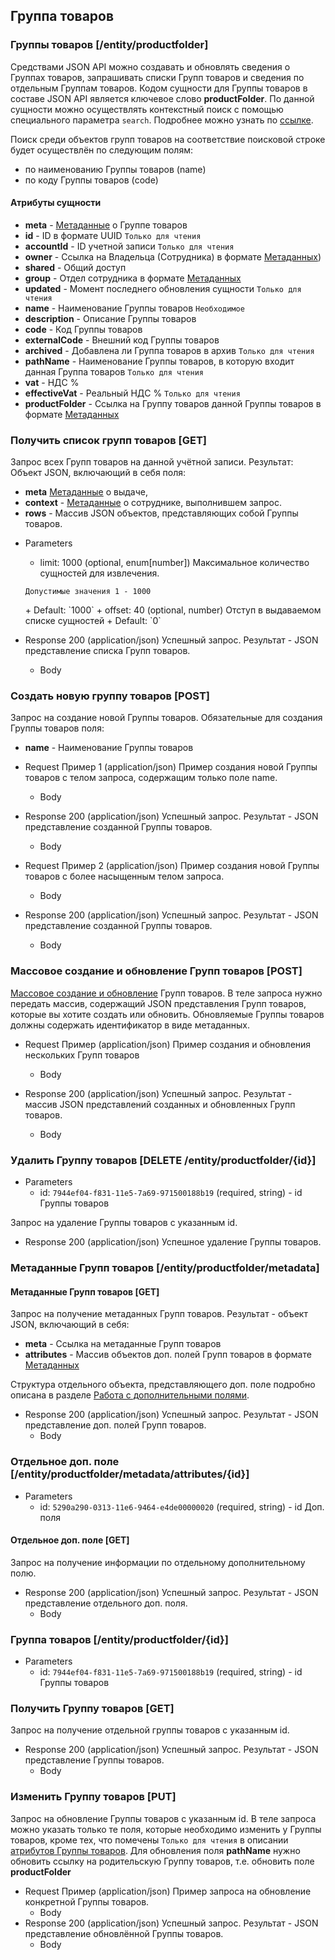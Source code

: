 ## Группа товаров
### Группы товаров [/entity/productfolder]
Средствами JSON API можно создавать и обновлять сведения о Группах товаров, запрашивать списки Групп товаров и сведения по отдельным Группам товаров. Кодом сущности для Группы товаров в составе JSON API является ключевое слово **productFolder**.
По данной сущности можно осуществлять контекстный поиск с помощью специального параметра `search`. Подробнее можно узнать по [ссылке](/api/remap/1.2/doc/index.html#header-контекстный-поиск).

Поиск среди объектов групп товаров на соответствие поисковой строке будет осуществлён по следующим полям:
+ по наименованию Группы товаров (name)
+ по коду Группы товаров (code)

#### Атрибуты сущности
+ **meta** - [Метаданные](/api/remap/1.2/doc/index.html#header-метаданные) о Группе товаров
+ **id** - ID в формате UUID `Только для чтения`
+ **accountId** - ID учетной записи `Только для чтения`
+ **owner** - Ссылка на Владельца (Сотрудника) в формате [Метаданных](/api/remap/1.2/doc/index.html#header-метаданные))
+ **shared** - Общий доступ
+ **group** - Отдел сотрудника в формате [Метаданных](/api/remap/1.2/doc/index.html#header-метаданные)
+ **updated** - Момент последнего обновления сущности `Только для чтения`
+ **name** - Наименование Группы товаров `Необходимое`
+ **description** - Описание Группы товаров
+ **code** - Код Группы товаров
+ **externalCode** - Внешний код Группы товаров
+ **archived** - Добавлена ли Группа товаров в архив `Только для чтения`
+ **pathName** - Наименование Группы товаров, в которую входит данная Группа товаров `Только для чтения`
+ **vat** - НДС %
+ **effectiveVat** - Реальный НДС % `Только для чтения`
+ **productFolder** - Ссылка на Группу товаров данной Группы товаров в формате [Метаданных](/api/remap/1.2/doc/index.html#header-метаданные)

### Получить список групп товаров [GET]
Запрос всех Групп товаров на данной учётной записи.
Результат: Объект JSON, включающий в себя поля:
- **meta** [Метаданные](/api/remap/1.2/doc/index.html#header-метаданные) о выдаче,
- **context** - [Метаданные](/api/remap/1.2/doc/index.html#header-метаданные) о сотруднике, выполнившем запрос.
- **rows** - Массив JSON объектов, представляющих собой Группы товаров.

+ Parameters
  + limit: 1000 (optional, enum[number])
  Максимальное количество сущностей для извлечения.
  <p>
    <code>Допустимые значения 1 - 1000</code>
  </p>
      + Default: `1000`
  + offset: 40 (optional, number)
    Отступ в выдаваемом списке сущностей
      + Default: `0`

+ Response 200 (application/json)
Успешный запрос. Результат - JSON представление списка Групп товаров.
  + Body
        <!-- include(body/productFolder/get_list.json) -->

### Создать новую группу товаров [POST]
Запрос на создание новой Группы товаров.
Обязательные для создания Группы товаров поля:
+ **name** - Наименование Группы товаров

+ Request Пример 1 (application/json)
Пример создания новой Группы товаров с телом запроса, содержащим только поле name.
  + Body
        <!-- include(body/productFolder/post_short_request.json) -->
+ Response 200 (application/json)
Успешный запрос. Результат - JSON представление созданной Группы товаров.
  + Body
        <!-- include(body/productFolder/post_short_response.json) -->

+ Request Пример 2 (application/json)
Пример создания новой Группы товаров с более насыщенным телом запроса.
  + Body
        <!-- include(body/productFolder/post_long_request.json) -->

+ Response 200 (application/json)
Успешный запрос. Результат - JSON представление созданной Группы товаров.
  + Body
        <!-- include(body/productFolder/post_long_response.json) -->

### Массовое создание и обновление Групп товаров [POST]
[Массовое создание и обновление](/api/remap/1.2/doc/index.html#header-создание-и-обновление-нескольких-объектов) Групп товаров.
В теле запроса нужно передать массив, содержащий JSON представления Групп товаров, которые вы хотите создать или обновить.
Обновляемые Группы товаров должны содержать идентификатор в виде метаданных.

+ Request Пример (application/json)
Пример создания и обновления нескольких Групп товаров
  + Body
        <!-- include(body/productFolder/post_massive_request.json) -->

+ Response 200 (application/json)
Успешный запрос. Результат - массив JSON представлений созданных и обновленных Групп товаров.
  + Body
        <!-- include(body/productFolder/post_massive_response.json) -->

### Удалить Группу товаров [DELETE /entity/productfolder/{id}]
+ Parameters
  + id: `7944ef04-f831-11e5-7a69-971500188b19` (required, string) - id Группы товаров

Запрос на удаление Группы товаров с указанным id.

+ Response 200 (application/json)
Успешное удаление Группы товаров.

### Метаданные Групп товаров [/entity/productfolder/metadata]
#### Метаданные Групп товаров [GET]
Запрос на получение метаданных Групп товаров. Результат - объект JSON, включающий в себя:
+ **meta** - Ссылка на метаданные Групп товаров
+ **attributes** - Массив объектов доп. полей Групп товаров в формате [Метаданных](#header-метаданные)

Структура отдельного объекта, представляющего доп. поле подробно описана в разделе [Работа с дополнительными полями](#header-работа-с-дополнительными-полями).

+ Response 200 (application/json)
Успешный запрос. Результат - JSON представление доп. полей Групп товаров.
  + Body
        <!-- include(body/productFolder/get_metadata.json) -->

### Отдельное доп. поле [/entity/productfolder/metadata/attributes/{id}]
+ Parameters
  + id: `5290a290-0313-11e6-9464-e4de00000020` (required, string) - id Доп. поля
#### Отдельное доп. поле [GET]
Запрос на получение информации по отдельному дополнительному полю.
+ Response 200 (application/json)
Успешный запрос. Результат - JSON представление отдельного доп. поля.
  + Body
        <!-- include(body/productFolder/metadata_by_id.json) -->

### Группа товаров [/entity/productfolder/{id}]
+ Parameters
  + id: `7944ef04-f831-11e5-7a69-971500188b19` (required, string) - id Группы товаров

### Получить Группу товаров [GET]
Запрос на получение отдельной группы товаров с указанным id.
+ Response 200 (application/json)
Успешный запрос. Результат - JSON представление Группы товаров.
  + Body
        <!-- include(body/productFolder/get_by_id.json) -->

### Изменить Группу товаров [PUT]
Запрос на обновление Группы товаров с указанным id.
В теле запроса можно указать только те поля, которые необходимо изменить у Группы товаров, кроме тех, что
помечены `Только для чтения` в описании [атрибутов Группы товаров](#группа-товаров-группы-товаров).
Для обновления поля **pathName** нужно обновить ссылку на родительскую Группу товаров, т.е. обновить поле
**productFolder**

+ Request Пример (application/json)
Пример запроса на обновление конкретной Группы товаров.
  + Body
        <!-- include(body/productFolder/put_request.json) -->
+ Response 200 (application/json)
Успешный запрос. Результат - JSON представление обновлённой Группы товаров.
  + Body
        <!-- include(body/productFolder/put_response.json) -->
